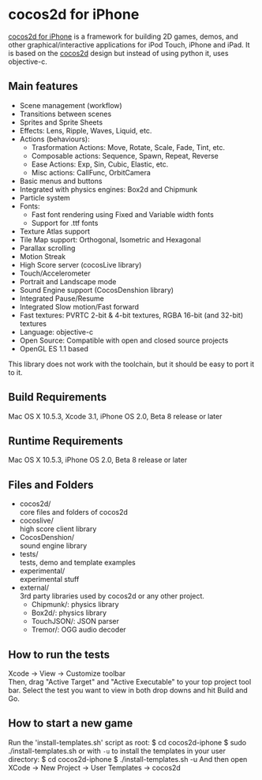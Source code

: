 cocos2d for iPhone
==================

[cocos2d for iPhone][1] is a framework for building 2D games, demos, and other
graphical/interactive applications for iPod Touch, iPhone and iPad. 
It is based on the [cocos2d][2] design but instead of using python it, uses objective-c.


Main features
-------------
   * Scene management (workflow)
   * Transitions between scenes
   * Sprites and Sprite Sheets
   * Effects: Lens, Ripple, Waves, Liquid, etc.
   * Actions (behaviours): 
     * Trasformation Actions: Move, Rotate, Scale, Fade, Tint, etc.
     * Composable actions: Sequence, Spawn, Repeat, Reverse
     * Ease Actions: Exp, Sin, Cubic, Elastic, etc.
     * Misc actions: CallFunc, OrbitCamera
   * Basic menus and buttons
   * Integrated with physics engines: Box2d and Chipmunk
   * Particle system
   * Fonts:
     * Fast font rendering using Fixed and Variable width fonts
     * Support for .ttf fonts
   * Texture Atlas support
   * Tile Map support: Orthogonal, Isometric and Hexagonal
   * Parallax scrolling
   * Motion Streak
   * High Score server (cocosLive library)
   * Touch/Accelerometer
   * Portrait and Landscape mode
   * Sound Engine support (CocosDenshion library)
   * Integrated Pause/Resume
   * Integrated Slow motion/Fast forward
   * Fast textures: PVRTC 2-bit & 4-bit textures, RGBA 16-bit (and 32-bit) textures
   * Language: objective-c
   * Open Source: Compatible with open and closed source projects
   * OpenGL ES 1.1 based


This library does not work with the toolchain, but it
should be easy to port it to it.


Build Requirements
------------------

Mac OS X 10.5.3, Xcode 3.1, iPhone OS 2.0, Beta 8 release or later


Runtime Requirements
--------------------

Mac OS X 10.5.3, iPhone OS 2.0, Beta 8 release or later


Files and Folders
-----------------

  * cocos2d/  
     core files and folders of cocos2d
  * cocoslive/  
     high score client library
  * CocosDenshion/  
     sound engine library
  * tests/  
     tests, demo and template examples
  * experimental/  
     experimental stuff
  * external/  
     3rd party libraries used by cocos2d or any other project.
     * Chipmunk/: physics library
     * Box2d/: physics library
     * TouchJSON/: JSON parser
     * Tremor/: OGG audio decoder


How to run the tests
--------------------

Xcode -> View -> Customize toolbar  
Then, drag "Active Target" and "Active Executable" to your top project tool bar.
Select the test you want to view in both drop downs and hit Build and Go.

How to start a new game
-----------------------

Run the 'install-templates.sh' script as root:
    $ cd cocos2d-iphone
    $ sudo ./install-templates.sh
or with `-u` to install the templates in your user directory:
    $ cd cocos2d-iphone
    $ ./install-templates.sh -u
And then open XCode -> New Project -> User Templates -> cocos2d


[1]: http://www.cocos2d-iphone.org "cocos2d for iPhone"
[2]: http://www.cocos2d.org "cocos2d"
